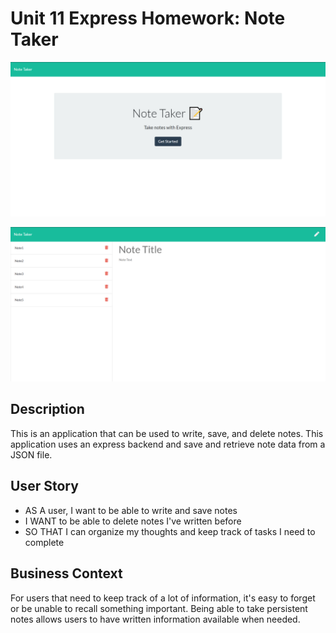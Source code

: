 # Unit 11 Express Homework: Note Taker

![Screenshot](./public/assets/images/My_Note_Screenshot.png)

![Screenshot](./public/assets/images/My_Note_Screenshot2.png)

## Description

This is an application that can be used to write, save, and delete notes. This application uses an express backend and save and retrieve note data from a JSON file.

## User Story

* AS A user, I want to be able to write and save notes
* I WANT to be able to delete notes I've written before
* SO THAT I can organize my thoughts and keep track of tasks I need to complete

## Business Context

For users that need to keep track of a lot of information, it's easy to forget or be unable to recall something important. Being able to take persistent notes allows users to have written information available when needed.
